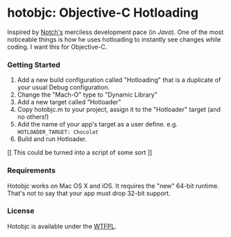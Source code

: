 # hotobjc: Objective-C Hotloading

Inspired by [Notch's](http://www.twitch.tv/notch) merciless development pace (in *Java*). One of the most noticeable things is how he uses hotloading to instantly see changes while coding. I want this for Objective-C.

### Getting Started

1. Add a new build configuration called "Hotloading" that is a duplicate of your usual Debug configuration.
2. Change the "Mach-O" type to "Dynamic Library"
3. Add a new target called "Hotloader"
4. Copy hotobjc.m to your project, assign it to the "Hotloader" target (and no others!)
5. Add the name of your app's target as a user define. e.g. `HOTLOADER_TARGET: Chocolat`
6. Build and run Hotloader.

[[ This could be turned into a script of some sort ]]

### Requirements

Hotobjc works on Mac OS X and iOS. It requires the "new" 64-bit runtime. That's not to say that your app must drop 32-bit support.

### License

Hotobjc is available under the [WTFPL](http://sam.zoy.org/wtfpl/).